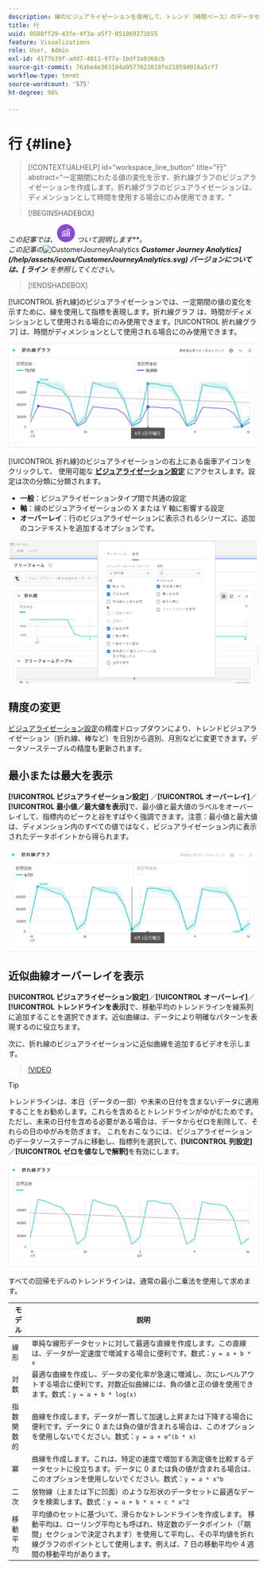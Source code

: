 ```yaml
---
description: 線のビジュアライゼーションを使用して、トレンド（時間ベース）のデータセットを表現します
title: 行
uuid: 0508ff29-43fe-4f3a-a5f7-051869271b55
feature: Visualizations
role: User, Admin
exl-id: d177b39f-add7-4011-977a-1bdf3a9368cb
source-git-commit: 76abe4e363184a9577622818fe21859d016a5cf7
workflow-type: tm+mt
source-wordcount: '575'
ht-degree: 96%

---
```


# 行 {#line}

<!-- markdownlint-disable MD034 -->

>[!CONTEXTUALHELP]
>id="workspace_line_button"
>title="行"
>abstract="一定期間にわたる値の変化を示す、折れ線グラフのビジュアライゼーションを作成します。折れ線グラフのビジュアライゼーションは、ディメンションとして時間を使用する場合にのみ使用できます。"

<!-- markdownlint-enable MD034 -->


>[!BEGINSHADEBOX]

_この記事では、![AdobeAnalytics_ _**Adobe Analyticsでの折れ線グラフのビジュアライゼーション ](/help/assets/icons/AdobeAnalytics.svg) ついて説明します**。_<br/>_この記事の_![ CustomerJourneyAnalytics](https://experienceleague.adobe.com/en/docs/analytics-platform/using/cja-workspace/visualizations/line) _**Customer Journey Analytics](/help/assets/icons/CustomerJourneyAnalytics.svg) バージョンについては、[ ライン** を参照してください。_

>[!ENDSHADEBOX]

[!UICONTROL 折れ線]のビジュアライゼーションでは、一定期間の値の変化を示すために、線を使用して指標を表現します。折れ線グラフ は、時間がディメンションとして使用される場合にのみ使用できます。[!UICONTROL 折れ線グラフ] は、時間がディメンションとして使用される場合にのみ使用できます。

![行のビジュアライゼーション](assets/line-viz.png)

[!UICONTROL 折れ線]のビジュアライゼーションの右上にある歯車アイコンをクリックして、 使用可能な [**ビジュアライゼーション設定**](freeform-analysis-visualizations.md) にアクセスします。設定は次の分類に分類されます。

* **一般**：ビジュアライゼーションタイプ間で共通の設定
* **軸**：線のビジュアライゼーションの X または Y 軸に影響する設定
* **オーバーレイ**：行のビジュアライゼーションに表示されるシリーズに、追加のコンテキストを追加するオプションです。

![ビジュアライゼーション設定](assets/viz-settings-modal.png)

## 精度の変更

[ビジュアライゼーション設定](freeform-analysis-visualizations.md)の精度ドロップダウンにより、トレンドビジュアライゼーション（折れ線、棒など）を日別から週別、月別などに変更できます。データソーステーブルの精度も更新されます。

## 最小または最大を表示

**[!UICONTROL ビジュアライゼーション設定]** ／**[!UICONTROL オーバーレイ]**／**[!UICONTROL 最小値／最大値を表示]**&#x200B;で、最小値と最大値のラベルをオーバーレイして、指標内のピークと谷をすばやく強調できます。注意：最小値と最大値は、ディメンション内のすべての値ではなく、ビジュアライゼーション内に表示されたデータポイントから得られます。

![最小値／最大値を表示](assets/min-max-labels.png)

## 近似曲線オーバーレイを表示

**[!UICONTROL ビジュアライゼーション設定]**／**[!UICONTROL オーバーレイ]**／**[!UICONTROL トレンドラインを表示]**&#x200B;で、移動平均のトレンドラインを線系列に追加することを選択できます。近似曲線は、データにより明確なパターンを表現するのに役立ちます。

次に、折れ線のビジュアライゼーションに近似曲線を追加するビデオを示します。

>[!VIDEO](https://video.tv.adobe.com/v/330176/?quality=12)

>[!TIP]
>
>トレンドラインは、本日（データの一部）や未来の日付を含まないデータに適用することをお勧めします。これらを含めるとトレンドラインがゆがむためです。 ただし、未来の日付を含める必要がある場合は、データからゼロを削除して、それらの日のゆがみを防ぎます。 これをおこなうには、ビジュアライゼーションのデータソーステーブルに移動し、指標列を選択して、**[!UICONTROL 列設定]**／**[!UICONTROL ゼロを値なしで解釈]**&#x200B;を有効にします。

![線形近似曲線](assets/show-linear-trendline.png)

すべての回帰モデルのトレンドラインは、通常の最小二乗法を使用して求めます。

| モデル | 説明 |
| --- | --- |
| 線形 | 単純な線形データセットに対して最適な直線を作成します。この直線は、データが一定速度で増減する場合に便利です。数式：`y = a + b * x` |
| 対数 | 最適な曲線を作成し、データの変化率が急速に増減し、次にレベルアウトする場合に便利です。対数近似曲線には、負の値と正の値を使用できます。数式：`y = a + b * log(x)` |
| 指数関数的 | 曲線を作成します。データが一貫して加速し上昇または下降する場合に便利です。データに 0 または負の値が含まれる場合は、このオプションを使用しないでください。数式：`y = a + e^(b * x)` |
| 冪 | 曲線を作成します。これは、特定の速度で増加する測定値を比較するデータセットに役立ちます。データに 0 または負の値が含まれる場合は、このオプションを使用しないでください。数式：`y = a * x^b` |
| 二次 | 放物線（上または下に凹面）のような形状のデータセットに最適なデータを検索します。数式：`y = a + b * x + c * x^2` |
| 移動平均 | 平均値のセットに基づいて、滑らかなトレンドラインを作成します。 移動平均は、ローリング平均とも呼ばれ、特定数のデータポイント（「期間」セクションで決定されます）を使用して平均し、その平均値を折れ線グラフのポイントとして使用します。例えば、7 日の移動平均や 4 週間の移動平均があります。 |
